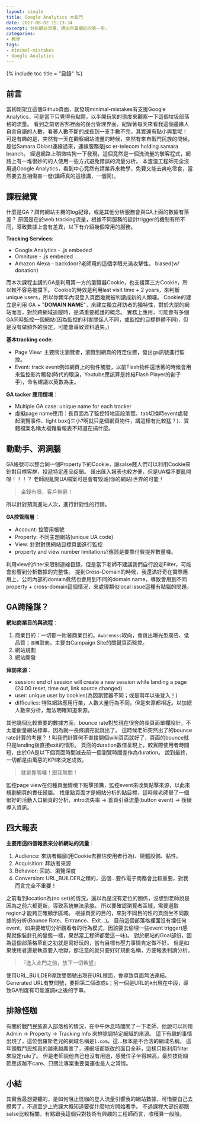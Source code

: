 ```yaml
---
layout: single
title: Google Analytics 大亂鬥
date: 2017-08-02 15:13:34
excerpt: 分析網站流量，邁向百萬網紅的第一步。
categories:
- 教學
tags:
- minimal-mistakes
- Google Analytics
---
```


{% include toc title = "目錄" %}

## 前言
當初剛架立這個Github頁面，就發現minimal-mistakes有支援Google Analytics，可是當下只覺得有點鬧，以半開玩笑的態度來觀察一下這個垃圾部落格的流量。
看到之前痞客邦裡面的後台管理界面，紀錄著每天來看我這個邊緣人自言自語的人數，看著人數不斷的成長到一支手數不完，其實還有點小興奮呢！
可是有趣的是，突然有一天在觀察網站流量的時候，突然有來自戰鬥民族的問候，是從Samara Oblast連線過來，連線服務是jsc er-telecom holding samara branch。
經過網路上稍微咕狗一下發現，這個竟然是一個洗流量的駭客程式，網路上有一堆很妙的的人使用一些方式避免錯誤的流量分析。
本渣渣工程師完全沒用過Google Analytics，看到中心竟然有請業界來教學，免費又能去爽吃零食，當然要去互相傷害一發(講師真的這樣講，一個鬧)。

## 課程總覽
什麼是GA？謂何網站主機的log紀錄，或是其他分析服務會與GA上面的數據有落差？
原因是在於web tracking流量，根據不同服務的設計trigger的機制有所不同，導致數據上會有差異，以下有介紹幾個常用的服務。

**Tracking Services**:
- Google Analytics - .js embeded
- Omniture - .js embeded
- Amazon Alexa - backdoor?老師用的這個字眼充滿攻擊性。 biased(w/ donation)

而本次課程主講的GA是利用第一方的瀏覽器Cookie，也支援第三方Cookie，所以較不容易被擋下。
Cookie的時效是利用last visit time + 2 years，來判斷unique users，所以你兩年內沒登入頁面幾就被判讀成新的人類囉。
Cookie的建立是利用 GA + "**DOMAIN NAME**"，來建立獨立拜訪者的獨特性，對於大型的網站而言，對於跨網域追蹤時，是滿重要維護的概念。
實務上應用，可能會有多個GA同時監控一個網站(因為監控的利害關係人不同，或監控的目標群體不同)，但是沒有做額外的設定，可能會導致資料遺失。)

**基本tracking code**:
- Page View: 主要關注瀏覽者，瀏覽到網頁的特定位置，發出ga訊號進行監控。
- Event: track event例如網頁上的物件觸發，以前Flash物件還活著的時候會用來監控影片觸發(時代的眼淚，Youtube應該算是終結Flash Player的劊子手)，命名建議以英數為主。

**GA tacker 應用情境**：
- Multiple GA case: unique name for each tracker
- 虛擬page name應用：長頁面為了監控特地區段瀏覽、tab切換時event處發起瀏覽事件、light box(j三小?啊就只是個網頁物件，講這樣有比較猛？)、實體檔案名稱太複雜看報表不知道在搞什麼。

## 動動手、洞洞腦
GA帳號可以整合同一個Property下的Cookie，讓salse賤人們可以利用Cookie來針對目標客群，投遞特定產品促銷。
匯出匯入報表也較方便，但是UA檔不要亂開呀！！！？
老師說亂開UA檔案可是會有毀滅(你的網站)世界的可能！

> 金錢有限，客戶無窮！

所以針對預測進站人次，進行針對性的行銷。

**GA控管階層**：
- Account: 控管用帳號
- Property: 不同主題網站(unique UA code)
- View: 針對對應網站目標頁面進行監控
- property and view number limitations?應該是要靠付費提昇數量囉。

利用view的filter來限制連線目錄，但是當下老師不建議我們自行設定Filter，可能會影響到分析數據的完整性。
提到Cross-Domain的時候，我還滿好奇在實際應用上，公司內部的domain竟然也會用到不同的domain name，導致會用到不同property + cross-domain這個情況，來處理類似local issue這種有點腦的問題。

## GA跨隆謀？
**網站商業目的與流程**：
1. 商業目的：一切都一附著商業目的。`Awareness`取向，會跳出曝光型廣告、低品質；`導購`取向，主要由Campaign Site的關鍵頁面監控。
2. 網站規劃
3. 網站開發

**拜訪來源**：
- session: end of session will create a new session while landing a page (24:00 reset, time out, link source changed)
- user: unique user by cookies(為因瀏覽器不同；或是兩年以後登入！)
- difficulies: 特殊網路應用行業，人數大量行為不同，但是來源都相近。以加總人數來分析，無法明確知道來源。

其他幾個比較重要的數據方面，bounce rate對於現在很夯的長頁面單欄設計，不太能衡量網站標準，因為就一長條讀完就跳出了。
這時候老師突然出了的bounce rate計算的考題？！叫我們計算何不直接開個wiki頁面就好了，頁面的bounce就只是landing後直接exit的情形。
頁面的duration數值呈現上，較實際使用者時間短，由於GA是以下個頁面時間減去前一個瀏覽時間差作為duration。
說到最終，一切都是由萬惡的KPI來決定成效。

> 就是靠嘴囉！跟我無關！

監控page view在何種頁面情境下點擊預購，監控event來收集點擊來源，以此來規劃網頁的責任歸屬。
找重點頁面才是網站分析的點目標，這時候老師舉了一個很好的活動入口網頁的分析，intro流失率 -> 首頁引導流量(button event) -> 後續導入資訊。

## 四大報表
**主要用這四個報表來分析網站的流量**：
1. Audience: 來訪者輪廓(用Cookie去推估使用者行為)、硬體設備、黏性。
2. Acquisition: 拜訪者來源
3. Behavior: 回訪、瀏覽深度
4. Conversion: URL_BUILDER之類的，這個...要作電子商務會比較重要，對我而言完全不重要！

之前看到location為(no set)的情況，還以為是沒有定位的關係，沒想到老師說是因為之前六都更新，導致系統無法承接。
所以要確認瀏覽者區域，需要選取region才能夠正確顯示區域。
根據頁面的目的，來對不同目的性的頁面坐不同數據的分析(Bounce Rate、Entrance、Exit...)。
目前這個部落格裡面沒有埋任何event，如果要確切分析觀看者的行為模式，因該要去偷埋一些event trigger(感覺就像裝針孔的變態一樣，果然當工程師都愛這一味)。
對於網站的Goal部份，因為這個部落格草創之初就是寫好玩的，當有目標有壓力事情肯定做不好。
但是如果使用者還是執意要入地獄，那注意的就只要好好規劃名稱，方便報表判讀分析。

> 『進入此門之前，放下一切希望』

使用URL_BUILDER導致雙問號出現在URL裡面，會導致頁面無法連結。
Generated URL有雙問號，要把第二個改成`&`；另一個是URL的`#`出現在中段，導致GA判度有可能濾調`#`之後的字串。

## 排除怪咖
有關於戰鬥民族進入部落格的情況，在中午休息時間問了一下老師，他說可以利用Admin -> Property -> Tracking Info 來排除調特定網域的來源。
這下有趣的事情出現了，這位俄羅斯老兄的網域名稱是`ḷ.com`，這...根本是不合法的網域名稱。
這年頭戰鬥民族真的越來越厲害了，連網域都能改的面目全非，這樣只能利用filter來設定rule了。
但是老師說他自己也沒有用過，感覺位子坐得越高，最於技術細節應該越不care、只關注專案重要營運也是人之常情。

## 小結
其實我最想要聽的，是如何阻止怪咖的登入流量引響我的網站數據，可惜要自己去摸索了，不過至少上完課大概知道要從什麼地方開始著手。
不過課程大部份都跟salse比較相關，有點跟我這個只對技術有興趣的工程師而言，收穫算一般般。

